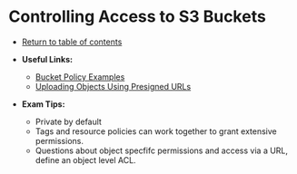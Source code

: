 # Controlling Access to S3 Buckets

* [Return to table of contents](../../../README.md)

* **Useful Links:**
  * [Bucket Policy Examples](https://docs.aws.amazon.com/AmazonS3/latest/dev/example-bucket-policies.html)
  * [Uploading Objects Using Presigned URLs](https://docs.aws.amazon.com/AmazonS3/latest/dev/PresignedUrlUploadObject.html)

* **Exam Tips:**
  * Private by default
  * Tags and resource policies can work together to grant extensive permissions.
  * Questions about object specfifc permissions and access via a URL, define an object level ACL.
